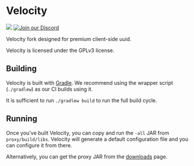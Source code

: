 # Velocity

[![](https://jitpack.io/v/danib150/Velocity.svg)](https://jitpack.io/#danib150/Velocity)
[![Join our Discord](https://img.shields.io/discord/289587909051416579.svg?logo=discord&label=)](https://discord.gg/RDZxsnZRVf)

Velocity fork designed for premium client-side uuid.

Velocity is licensed under the GPLv3 license.

## Building

Velocity is built with [Gradle](https://gradle.org). We recommend using the
wrapper script (`./gradlew`) as our CI builds using it.

It is sufficient to run `./gradlew build` to run the full build cycle.

## Running

Once you've built Velocity, you can copy and run the `-all` JAR from
`proxy/build/libs`. Velocity will generate a default configuration file
and you can configure it from there.

Alternatively, you can get the proxy JAR from the [downloads](https://papermc.io/downloads#Velocity)
page.
